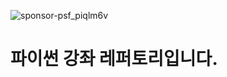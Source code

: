 ![sponsor-psf_piqlm6v](https://user-images.githubusercontent.com/46555978/51074202-793b3a00-16bf-11e9-95d6-141e92ec4217.png)


# 파이썬 강좌 레퍼토리입니다.
